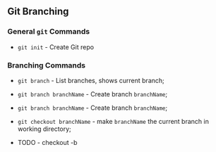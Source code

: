 ## Git Branching

### General `git` Commands

* `git init` - Create Git repo

### Branching Commands

* `git branch` - List branches, shows current branch;

* `git branch branchName` - Create branch `branchName`;

* `git branch branchName` - Create branch `branchName`;

* `git checkout branchName` - make `branchName` the current branch in working directory;

* TODO - checkout -b 
